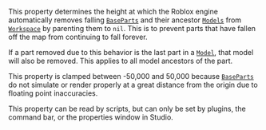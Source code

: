 This property determines the height at which the Roblox engine
automatically removes falling [`BaseParts`](https://create.roblox.com/docs/reference/engine/classes/BasePart) and their
ancestor [`Models`](https://create.roblox.com/docs/reference/engine/classes/Model) from [`Workspace`](https://create.roblox.com/docs/reference/engine/classes/Workspace) by parenting them to
`nil`. This is to prevent parts that have fallen off the map from
continuing to fall forever.

If a part removed due to this behavior is the last part in a
[`Model`](https://create.roblox.com/docs/reference/engine/classes/Model), that model will also be removed. This applies to all model
ancestors of the part.

This property is clamped between -50,000 and 50,000 because
[`BaseParts`](https://create.roblox.com/docs/reference/engine/classes/BasePart) do not simulate or render properly at a great
distance from the origin due to floating point inaccuracies.

This property can be read by scripts, but can only be set by plugins, the
command bar, or the properties window in Studio.